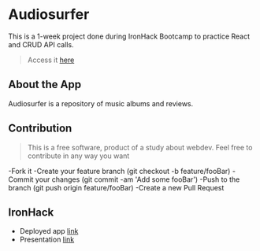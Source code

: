 # Audiosurfer
This is a 1-week project done during IronHack Bootcamp to practice React and CRUD API calls.

>Access it [here](https://fitz552.github.io/wizard-shooter/)

## About the App
Audiosurfer is a repository of music albums and reviews.

## Contribution


>This is a free software, product of a study about webdev. Feel free to contribute in any way you want

-Fork it
-Create your feature branch (git checkout -b feature/fooBar)
-Commit your changes (git commit -am 'Add some fooBar')
-Push to the branch (git push origin feature/fooBar)
-Create a new Pull Request

## IronHack

- Deployed app [link](https://fitz552.github.io/wizard-shooter/)
- Presentation [link](https://docs.google.com/presentation/d/1f6KZOAQbaHc2opn7Utvzz10aALow47Y_48NhELgFjEY/edit?usp=sharing)
